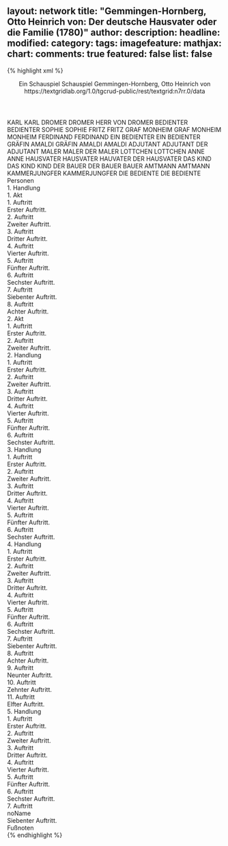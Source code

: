 layout: network
title: "Gemmingen-Hornberg, Otto Heinrich von: Der deutsche Hausvater oder die Familie (1780)"
author:
description:
headline:
modified:
category:
tags:
imagefeature:
mathjax:
chart:
comments: true
featured: false
list: false
---
{% highlight xml %}
<?xml-model href="https://raw.githubusercontent.com/DLiNa/project/master/rules/lina.rnc"?><?xml-model href="https://raw.githubusercontent.com/DLiNa/project/master/rules/lina.sch"?>
<play xmlns="http://lina.digital">
	<header>
		<title>Der deutsche Hausvater oder die Familie</title>
		<subtitle>Ein Schauspiel</subtitle>
		<genretitle>Schauspiel</genretitle>
		<author>Gemmingen-Hornberg, Otto Heinrich von</author>
		<date type="print" when="1780"/>
		<date type="premiere"/>
		<date type="written"/>
		<source>https://textgridlab.org/1.0/tgcrud-public/rest/textgrid:n7rr.0/data</source>
	</header>
	<personae>
		<character>
			<name>KARL</name>
			<alias xml:id="karl">
				<name>KARL</name>
			</alias>
		</character>
		<character>
			<name>DROMER</name>
			<alias xml:id="dromer">
				<name>DROMER</name>
			</alias>
			<alias xml:id="herr_von_dromer">
				<name>HERR VON DROMER</name>
			</alias>
		</character>
		<character>
			<name>BEDIENTER</name>
			<alias xml:id="bedienter">
				<name>BEDIENTER</name>
			</alias>
		</character>
		<character>
			<name>SOPHIE</name>
			<alias xml:id="sophie">
				<name>SOPHIE</name>
			</alias>
		</character>
		<character>
			<name>FRITZ</name>
			<alias xml:id="fritz">
				<name>FRITZ</name>
			</alias>
		</character>
		<character>
			<name>GRAF MONHEIM</name>
			<alias xml:id="graf_monheim">
				<name>GRAF MONHEIM</name>
			</alias>
			<alias xml:id="monheim">
				<name>MONHEIM</name>
			</alias>
		</character>
		<character>
			<name>FERDINAND</name>
			<alias xml:id="ferdinand">
				<name>FERDINAND</name>
			</alias>
		</character>
		<character>
			<name>EIN BEDIENTER</name>
			<alias xml:id="ein_bedienter">
				<name>EIN BEDIENTER</name>
			</alias>
		</character>
		<character>
			<name>GRÄFIN AMALDI</name>
			<alias xml:id="gräfin_amaldi">
				<name>GRÄFIN AMALDI</name>
			</alias>
			<alias xml:id="amaldi">
				<name>AMALDI</name>
			</alias>
		</character>
		<character>
			<name>ADJUTANT</name>
			<alias xml:id="adjutant">
				<name>ADJUTANT</name>
			</alias>
			<alias xml:id="der_adjutant">
				<name>DER ADJUTANT</name>
			</alias>
		</character>
		<character>
			<name>MALER</name>
			<alias xml:id="maler">
				<name>MALER</name>
			</alias>
			<alias xml:id="der_maler">
				<name>DER MALER</name>
			</alias>
		</character>
		<character>
			<name>LOTTCHEN</name>
			<alias xml:id="lottchen">
				<name>LOTTCHEN</name>
			</alias>
		</character>
		<character>
			<name>ANNE</name>
			<alias xml:id="anne">
				<name>ANNE</name>
			</alias>
		</character>
		<character>
			<name>HAUSVATER</name>
			<alias xml:id="hausvater">
				<name>HAUSVATER</name>
			</alias>
			<alias xml:id="hauvater">
				<name>HAUVATER</name>
			</alias>
			<alias xml:id="der_hausvater">
				<name>DER HAUSVATER</name>
			</alias>
		</character>
		<character>
			<name>DAS KIND</name>
			<alias xml:id="das_kind">
				<name>DAS KIND</name>
			</alias>
			<alias xml:id="kind">
				<name>KIND</name>
			</alias>
		</character>
		<character>
			<name>DER BAUER</name>
			<alias xml:id="der_bauer">
				<name>DER BAUER</name>
			</alias>
			<alias xml:id="bauer">
				<name>BAUER</name>
			</alias>
		</character>
		<character>
			<name>AMTMANN</name>
			<alias xml:id="amtmann">
				<name>AMTMANN</name>
			</alias>
		</character>
		<character>
			<name>KAMMERJUNGFER</name>
			<alias xml:id="kammerjungfer">
				<name>KAMMERJUNGFER</name>
			</alias>
		</character>
		<character>
			<name>DIE BEDIENTE</name>
			<alias xml:id="die_bediente">
				<name>DIE BEDIENTE</name>
			</alias>
		</character>
	</personae>
	<text>
		<div>
			<head>Personen</head>
		</div>
		<div>
			<head>1. Handlung</head>
			<div>
				<head>1. Akt</head>
				<div>
					<head>1. Auftritt</head>
					<div>
						<head>Erster Auftritt.</head>
						<sp who="#karl">
							<amount n="10" unit="speech_acts"/>
							<amount n="169" unit="words"/>
							<amount n="6" unit="lines"/>
							<amount n="928" unit="chars"/>
						</sp>
						<sp who="#dromer">
							<amount n="9" unit="speech_acts"/>
							<amount n="104" unit="words"/>
							<amount n="8" unit="lines"/>
							<amount n="533" unit="chars"/>
						</sp>
						<sp who="#bedienter">
							<amount n="1" unit="speech_acts"/>
							<amount n="12" unit="words"/>
							<amount n="1" unit="lines"/>
							<amount n="60" unit="chars"/>
						</sp>
					</div>
				</div>
				<div>
					<head>2. Auftritt</head>
					<div>
						<head>Zweiter Auftritt.</head>
						<sp who="#karl">
							<amount n="25" unit="speech_acts"/>
							<amount n="1018" unit="words"/>
							<amount n="11" unit="lines"/>
							<amount n="5470" unit="chars"/>
						</sp>
						<sp who="#sophie">
							<amount n="28" unit="speech_acts"/>
							<amount n="404" unit="words"/>
							<amount n="24" unit="lines"/>
							<amount n="2167" unit="chars"/>
						</sp>
						<sp who="#dromer">
							<amount n="1" unit="speech_acts"/>
							<amount n="9" unit="words"/>
							<amount n="1" unit="lines"/>
							<amount n="51" unit="chars"/>
						</sp>
						<sp who="#fritz">
							<amount n="1" unit="speech_acts"/>
							<amount n="8" unit="words"/>
							<amount n="1" unit="lines"/>
							<amount n="48" unit="chars"/>
						</sp>
					</div>
				</div>
				<div>
					<head>3. Auftritt</head>
					<div>
						<head>Dritter Auftritt.</head>
						<sp who="#graf_monheim">
							<amount n="1" unit="speech_acts"/>
							<amount n="10" unit="words"/>
							<amount n="1" unit="lines"/>
							<amount n="51" unit="chars"/>
						</sp>
						<sp who="#karl">
							<amount n="1" unit="speech_acts"/>
							<amount n="10" unit="words"/>
							<amount n="1" unit="lines"/>
							<amount n="58" unit="chars"/>
						</sp>
						<sp who="#sophie">
							<amount n="11" unit="speech_acts"/>
							<amount n="76" unit="words"/>
							<amount n="11" unit="lines"/>
							<amount n="367" unit="chars"/>
						</sp>
						<sp who="#monheim">
							<amount n="12" unit="speech_acts"/>
							<amount n="321" unit="words"/>
							<amount n="4" unit="lines"/>
							<amount n="1729" unit="chars"/>
						</sp>
						<sp who="#dromer">
							<amount n="14" unit="speech_acts"/>
							<amount n="243" unit="words"/>
							<amount n="9" unit="lines"/>
							<amount n="1370" unit="chars"/>
						</sp>
					</div>
				</div>
				<div>
					<head>4. Auftritt</head>
					<div>
						<head>Vierter Auftritt.</head>
						<sp who="#ferdinand">
							<amount n="5" unit="speech_acts"/>
							<amount n="77" unit="words"/>
							<amount n="2" unit="lines"/>
							<amount n="467" unit="chars"/>
						</sp>
						<sp who="#sophie">
							<amount n="4" unit="speech_acts"/>
							<amount n="36" unit="words"/>
							<amount n="4" unit="lines"/>
							<amount n="202" unit="chars"/>
						</sp>
						<sp who="#ein_bedienter">
							<amount n="1" unit="speech_acts"/>
							<amount n="5" unit="words"/>
							<amount n="1" unit="lines"/>
							<amount n="22" unit="chars"/>
						</sp>
					</div>
				</div>
				<div>
					<head>5. Auftritt</head>
					<div>
						<head>Fünfter Auftritt.</head>
						<sp who="#gräfin_amaldi">
							<amount n="3" unit="speech_acts"/>
							<amount n="50" unit="words"/>
							<amount n="2" unit="lines"/>
							<amount n="279" unit="chars"/>
						</sp>
						<sp who="#sophie">
							<amount n="8" unit="speech_acts"/>
							<amount n="76" unit="words"/>
							<amount n="8" unit="lines"/>
							<amount n="397" unit="chars"/>
						</sp>
						<sp who="#ferdinand">
							<amount n="6" unit="speech_acts"/>
							<amount n="87" unit="words"/>
							<amount n="5" unit="lines"/>
							<amount n="480" unit="chars"/>
						</sp>
						<sp who="#dromer">
							<amount n="4" unit="speech_acts"/>
							<amount n="42" unit="words"/>
							<amount n="4" unit="lines"/>
							<amount n="222" unit="chars"/>
						</sp>
						<sp who="#amaldi">
							<amount n="6" unit="speech_acts"/>
							<amount n="133" unit="words"/>
							<amount n="4" unit="lines"/>
							<amount n="695" unit="chars"/>
						</sp>
					</div>
				</div>
				<div>
					<head>6. Auftritt</head>
					<div>
						<head>Sechster Auftritt.</head>
						<sp who="#karl">
							<amount n="4" unit="speech_acts"/>
							<amount n="34" unit="words"/>
							<amount n="3" unit="lines"/>
							<amount n="177" unit="chars"/>
						</sp>
						<sp who="#dromer">
							<amount n="1" unit="speech_acts"/>
							<amount n="7" unit="words"/>
							<amount n="1" unit="lines"/>
							<amount n="35" unit="chars"/>
						</sp>
						<sp who="#ferdinand">
							<amount n="5" unit="speech_acts"/>
							<amount n="42" unit="words"/>
							<amount n="5" unit="lines"/>
							<amount n="201" unit="chars"/>
						</sp>
						<sp who="#ein_bedienter">
							<amount n="1" unit="speech_acts"/>
							<amount n="8" unit="words"/>
							<amount n="1" unit="lines"/>
							<amount n="59" unit="chars"/>
						</sp>
					</div>
				</div>
				<div>
					<head>7. Auftritt</head>
					<div>
						<head>Siebenter Auftritt.</head>
						<sp who="#karl">
							<amount n="3" unit="speech_acts"/>
							<amount n="43" unit="words"/>
							<amount n="2" unit="lines"/>
							<amount n="245" unit="chars"/>
						</sp>
						<sp who="#dromer">
							<amount n="2" unit="speech_acts"/>
							<amount n="44" unit="words"/>
							<amount n="235" unit="chars"/>
						</sp>
						<sp who="#ferdinand">
							<amount n="4" unit="speech_acts"/>
							<amount n="54" unit="words"/>
							<amount n="3" unit="lines"/>
							<amount n="316" unit="chars"/>
						</sp>
						<sp who="#adjutant">
							<amount n="2" unit="speech_acts"/>
							<amount n="22" unit="words"/>
							<amount n="2" unit="lines"/>
							<amount n="118" unit="chars"/>
						</sp>
					</div>
				</div>
				<div>
					<head>8. Auftritt</head>
					<div>
						<head>Achter Auftritt.</head>
						<sp who="#monheim">
							<amount n="4" unit="speech_acts"/>
							<amount n="69" unit="words"/>
							<amount n="3" unit="lines"/>
							<amount n="371" unit="chars"/>
						</sp>
						<sp who="#dromer">
							<amount n="2" unit="speech_acts"/>
							<amount n="18" unit="words"/>
							<amount n="2" unit="lines"/>
							<amount n="79" unit="chars"/>
						</sp>
						<sp who="#gräfin_amaldi">
							<amount n="1" unit="speech_acts"/>
							<amount n="11" unit="words"/>
							<amount n="1" unit="lines"/>
							<amount n="63" unit="chars"/>
						</sp>
						<sp who="#karl">
							<amount n="3" unit="speech_acts"/>
							<amount n="61" unit="words"/>
							<amount n="2" unit="lines"/>
							<amount n="330" unit="chars"/>
						</sp>
						<sp who="#sophie">
							<amount n="1" unit="speech_acts"/>
							<amount n="10" unit="words"/>
							<amount n="1" unit="lines"/>
							<amount n="66" unit="chars"/>
						</sp>
						<sp who="#ein_bedienter">
							<amount n="1" unit="speech_acts"/>
							<amount n="5" unit="words"/>
							<amount n="1" unit="lines"/>
							<amount n="20" unit="chars"/>
						</sp>
					</div>
				</div>
			</div>
			<div>
				<head>2. Akt</head>
				<div>
					<head>1. Auftritt</head>
					<div>
						<head>Erster Auftritt.</head>
						<sp who="#maler">
							<amount n="6" unit="speech_acts"/>
							<amount n="230" unit="words"/>
							<amount n="2" unit="lines"/>
							<amount n="1178" unit="chars"/>
						</sp>
						<sp who="#lottchen">
							<amount n="6" unit="speech_acts"/>
							<amount n="104" unit="words"/>
							<amount n="4" unit="lines"/>
							<amount n="543" unit="chars"/>
						</sp>
					</div>
				</div>
				<div>
					<head>2. Auftritt</head>
					<div>
						<head>Zweiter Auftritt.</head>
						<sp who="#anne">
							<amount n="9" unit="speech_acts"/>
							<amount n="290" unit="words"/>
							<amount n="5" unit="lines"/>
							<amount n="1586" unit="chars"/>
						</sp>
						<sp who="#maler">
							<amount n="3" unit="speech_acts"/>
							<amount n="56" unit="words"/>
							<amount n="1" unit="lines"/>
							<amount n="329" unit="chars"/>
						</sp>
						<sp who="#lottchen">
							<amount n="8" unit="speech_acts"/>
							<amount n="341" unit="words"/>
							<amount n="2" unit="lines"/>
							<amount n="1811" unit="chars"/>
						</sp>
					</div>
				</div>
			</div>
		</div>
		<div>
			<head>2. Handlung</head>
			<div>
				<head>1. Auftritt</head>
				<div>
					<head>Erster Auftritt.</head>
					<sp who="#hausvater">
						<amount n="22" unit="speech_acts"/>
						<amount n="651" unit="words"/>
						<amount n="9" unit="lines"/>
						<amount n="3786" unit="chars"/>
					</sp>
					<sp who="#graf_monheim">
						<amount n="2" unit="speech_acts"/>
						<amount n="23" unit="words"/>
						<amount n="2" unit="lines"/>
						<amount n="125" unit="chars"/>
					</sp>
					<sp who="#sophie">
						<amount n="10" unit="speech_acts"/>
						<amount n="123" unit="words"/>
						<amount n="8" unit="lines"/>
						<amount n="608" unit="chars"/>
					</sp>
					<sp who="#ferdinand">
						<amount n="6" unit="speech_acts"/>
						<amount n="84" unit="words"/>
						<amount n="5" unit="lines"/>
						<amount n="468" unit="chars"/>
					</sp>
					<sp who="#karl">
						<amount n="6" unit="speech_acts"/>
						<amount n="48" unit="words"/>
						<amount n="5" unit="lines"/>
						<amount n="287" unit="chars"/>
					</sp>
					<sp who="#ein_bedienter">
						<amount n="1" unit="speech_acts"/>
						<amount n="22" unit="words"/>
						<amount n="107" unit="chars"/>
					</sp>
					<sp who="#monheim">
						<amount n="3" unit="speech_acts"/>
						<amount n="45" unit="words"/>
						<amount n="2" unit="lines"/>
						<amount n="261" unit="chars"/>
					</sp>
					<sp who="#das_kind">
						<amount n="9" unit="speech_acts"/>
						<amount n="62" unit="words"/>
						<amount n="8" unit="lines"/>
						<amount n="331" unit="chars"/>
					</sp>
					<sp who="#hauvater">
						<amount n="1" unit="speech_acts"/>
						<amount n="11" unit="words"/>
						<amount n="1" unit="lines"/>
						<amount n="51" unit="chars"/>
					</sp>
				</div>
			</div>
			<div>
				<head>2. Auftritt</head>
				<div>
					<head>Zweiter Auftritt.</head>
					<sp who="#karl">
						<amount n="8" unit="speech_acts"/>
						<amount n="175" unit="words"/>
						<amount n="3" unit="lines"/>
						<amount n="982" unit="chars"/>
					</sp>
					<sp who="#hausvater">
						<amount n="7" unit="speech_acts"/>
						<amount n="588" unit="words"/>
						<amount n="3342" unit="chars"/>
					</sp>
					<sp who="#ein_bedienter">
						<amount n="1" unit="speech_acts"/>
						<amount n="18" unit="words"/>
						<amount n="1" unit="lines"/>
						<amount n="89" unit="chars"/>
					</sp>
				</div>
			</div>
			<div>
				<head>3. Auftritt</head>
				<div>
					<head>Dritter Auftritt.</head>
					<sp who="#der_bauer">
						<amount n="7" unit="speech_acts"/>
						<amount n="215" unit="words"/>
						<amount n="4" unit="lines"/>
						<amount n="1080" unit="chars"/>
					</sp>
					<sp who="#hausvater">
						<amount n="16" unit="speech_acts"/>
						<amount n="135" unit="words"/>
						<amount n="14" unit="lines"/>
						<amount n="695" unit="chars"/>
					</sp>
					<sp who="#bauer">
						<amount n="10" unit="speech_acts"/>
						<amount n="279" unit="words"/>
						<amount n="4" unit="lines"/>
						<amount n="1423" unit="chars"/>
					</sp>
				</div>
			</div>
			<div>
				<head>4. Auftritt</head>
				<div>
					<head>Vierter Auftritt.</head>
					<sp who="#bauer">
						<amount n="2" unit="speech_acts"/>
						<amount n="17" unit="words"/>
						<amount n="2" unit="lines"/>
						<amount n="85" unit="chars"/>
					</sp>
					<sp who="#hausvater">
						<amount n="9" unit="speech_acts"/>
						<amount n="209" unit="words"/>
						<amount n="5" unit="lines"/>
						<amount n="1152" unit="chars"/>
					</sp>
					<sp who="#amtmann">
						<amount n="6" unit="speech_acts"/>
						<amount n="115" unit="words"/>
						<amount n="3" unit="lines"/>
						<amount n="698" unit="chars"/>
					</sp>
				</div>
			</div>
			<div>
				<head>5. Auftritt</head>
				<div>
					<head>Fünfter Auftritt.</head>
					<sp who="#amaldi">
						<amount n="10" unit="speech_acts"/>
						<amount n="299" unit="words"/>
						<amount n="5" unit="lines"/>
						<amount n="1605" unit="chars"/>
					</sp>
					<sp who="#monheim">
						<amount n="10" unit="speech_acts"/>
						<amount n="193" unit="words"/>
						<amount n="6" unit="lines"/>
						<amount n="975" unit="chars"/>
					</sp>
					<sp who="#kammerjungfer">
						<amount n="3" unit="speech_acts"/>
						<amount n="32" unit="words"/>
						<amount n="3" unit="lines"/>
						<amount n="148" unit="chars"/>
					</sp>
					<sp who="#gräfin_amaldi">
						<amount n="2" unit="speech_acts"/>
						<amount n="33" unit="words"/>
						<amount n="1" unit="lines"/>
						<amount n="173" unit="chars"/>
					</sp>
				</div>
			</div>
			<div>
				<head>6. Auftritt</head>
				<div>
					<head>Sechster Auftritt.</head>
					<sp who="#karl">
						<amount n="18" unit="speech_acts"/>
						<amount n="180" unit="words"/>
						<amount n="15" unit="lines"/>
						<amount n="1035" unit="chars"/>
					</sp>
					<sp who="#amaldi">
						<amount n="17" unit="speech_acts"/>
						<amount n="740" unit="words"/>
						<amount n="3" unit="lines"/>
						<amount n="4291" unit="chars"/>
					</sp>
				</div>
			</div>
		</div>
		<div>
			<head>3. Handlung</head>
			<div>
				<head>1. Auftritt</head>
				<div>
					<head>Erster Auftritt.</head>
					<sp who="#sophie">
						<amount n="8" unit="speech_acts"/>
						<amount n="200" unit="words"/>
						<amount n="6" unit="lines"/>
						<amount n="1052" unit="chars"/>
					</sp>
					<sp who="#karl">
						<amount n="8" unit="speech_acts"/>
						<amount n="389" unit="words"/>
						<amount n="2" unit="lines"/>
						<amount n="2076" unit="chars"/>
					</sp>
				</div>
			</div>
			<div>
				<head>2. Auftritt</head>
				<div>
					<head>Zweiter Auftritt.</head>
					<sp who="#monheim">
						<amount n="7" unit="speech_acts"/>
						<amount n="181" unit="words"/>
						<amount n="3" unit="lines"/>
						<amount n="948" unit="chars"/>
					</sp>
					<sp who="#sophie">
						<amount n="7" unit="speech_acts"/>
						<amount n="68" unit="words"/>
						<amount n="6" unit="lines"/>
						<amount n="337" unit="chars"/>
					</sp>
				</div>
			</div>
			<div>
				<head>3. Auftritt</head>
				<div>
					<head>Dritter Auftritt.</head>
					<sp who="#der_hausvater">
						<amount n="1" unit="speech_acts"/>
						<amount n="6" unit="words"/>
						<amount n="1" unit="lines"/>
						<amount n="34" unit="chars"/>
					</sp>
					<sp who="#monheim">
						<amount n="5" unit="speech_acts"/>
						<amount n="126" unit="words"/>
						<amount n="2" unit="lines"/>
						<amount n="653" unit="chars"/>
					</sp>
					<sp who="#hausvater">
						<amount n="4" unit="speech_acts"/>
						<amount n="94" unit="words"/>
						<amount n="1" unit="lines"/>
						<amount n="496" unit="chars"/>
					</sp>
				</div>
			</div>
			<div>
				<head>4. Auftritt</head>
				<div>
					<head>Vierter Auftritt.</head>
					<sp who="#hausvater">
						<amount n="20" unit="speech_acts"/>
						<amount n="414" unit="words"/>
						<amount n="12" unit="lines"/>
						<amount n="2251" unit="chars"/>
					</sp>
					<sp who="#sophie">
						<amount n="20" unit="speech_acts"/>
						<amount n="272" unit="words"/>
						<amount n="16" unit="lines"/>
						<amount n="1488" unit="chars"/>
					</sp>
				</div>
			</div>
			<div>
				<head>5. Auftritt</head>
				<div>
					<head>Fünfter Auftritt.</head>
					<sp who="#karl">
						<amount n="21" unit="speech_acts"/>
						<amount n="348" unit="words"/>
						<amount n="10" unit="lines"/>
						<amount n="1980" unit="chars"/>
					</sp>
					<sp who="#hausvater">
						<amount n="21" unit="speech_acts"/>
						<amount n="1074" unit="words"/>
						<amount n="8" unit="lines"/>
						<amount n="6143" unit="chars"/>
					</sp>
					<sp who="#sophie">
						<amount n="1" unit="speech_acts"/>
						<amount n="10" unit="words"/>
						<amount n="1" unit="lines"/>
						<amount n="66" unit="chars"/>
					</sp>
				</div>
			</div>
			<div>
				<head>6. Auftritt</head>
				<div>
					<head>Sechster Auftritt.</head>
					<sp who="#dromer">
						<amount n="13" unit="speech_acts"/>
						<amount n="127" unit="words"/>
						<amount n="12" unit="lines"/>
						<amount n="662" unit="chars"/>
					</sp>
					<sp who="#hausvater">
						<amount n="12" unit="speech_acts"/>
						<amount n="176" unit="words"/>
						<amount n="10" unit="lines"/>
						<amount n="976" unit="chars"/>
					</sp>
				</div>
			</div>
		</div>
		<div>
			<head>4. Handlung</head>
			<div>
				<head>1. Auftritt</head>
				<div>
					<head>Erster Auftritt.</head>
					<sp who="#lottchen">
						<amount n="3" unit="speech_acts"/>
						<amount n="53" unit="words"/>
						<amount n="2" unit="lines"/>
						<amount n="279" unit="chars"/>
					</sp>
					<sp who="#anne">
						<amount n="3" unit="speech_acts"/>
						<amount n="35" unit="words"/>
						<amount n="2" unit="lines"/>
						<amount n="192" unit="chars"/>
					</sp>
				</div>
			</div>
			<div>
				<head>2. Auftritt</head>
				<div>
					<head>Zweiter Auftritt.</head>
					<sp who="#der_maler">
						<amount n="4" unit="speech_acts"/>
						<amount n="66" unit="words"/>
						<amount n="3" unit="lines"/>
						<amount n="340" unit="chars"/>
					</sp>
					<sp who="#lottchen">
						<amount n="5" unit="speech_acts"/>
						<amount n="40" unit="words"/>
						<amount n="5" unit="lines"/>
						<amount n="208" unit="chars"/>
					</sp>
					<sp who="#anne">
						<amount n="1" unit="speech_acts"/>
						<amount n="13" unit="words"/>
						<amount n="1" unit="lines"/>
						<amount n="70" unit="chars"/>
					</sp>
					<sp who="#maler">
						<amount n="2" unit="speech_acts"/>
						<amount n="84" unit="words"/>
						<amount n="484" unit="chars"/>
					</sp>
				</div>
			</div>
			<div>
				<head>3. Auftritt</head>
				<div>
					<head>Dritter Auftritt.</head>
					<sp who="#karl">
						<amount n="16" unit="speech_acts"/>
						<amount n="228" unit="words"/>
						<amount n="13" unit="lines"/>
						<amount n="1211" unit="chars"/>
					</sp>
					<sp who="#lottchen">
						<amount n="11" unit="speech_acts"/>
						<amount n="125" unit="words"/>
						<amount n="7" unit="lines"/>
						<amount n="610" unit="chars"/>
					</sp>
					<sp who="#maler">
						<amount n="7" unit="speech_acts"/>
						<amount n="184" unit="words"/>
						<amount n="963" unit="chars"/>
					</sp>
				</div>
			</div>
			<div>
				<head>4. Auftritt</head>
				<div>
					<head>Vierter Auftritt.</head>
					<sp who="#maler">
						<amount n="10" unit="speech_acts"/>
						<amount n="611" unit="words"/>
						<amount n="3" unit="lines"/>
						<amount n="3420" unit="chars"/>
					</sp>
					<sp who="#karl">
						<amount n="9" unit="speech_acts"/>
						<amount n="72" unit="words"/>
						<amount n="7" unit="lines"/>
						<amount n="398" unit="chars"/>
					</sp>
				</div>
			</div>
			<div>
				<head>5. Auftritt</head>
				<div>
					<head>Fünfter Auftritt.</head>
					<sp who="#anne">
						<amount n="4" unit="speech_acts"/>
						<amount n="19" unit="words"/>
						<amount n="4" unit="lines"/>
						<amount n="95" unit="chars"/>
					</sp>
					<sp who="#karl">
						<amount n="1" unit="speech_acts"/>
						<amount n="33" unit="words"/>
						<amount n="184" unit="chars"/>
					</sp>
					<sp who="#maler">
						<amount n="2" unit="speech_acts"/>
						<amount n="21" unit="words"/>
						<amount n="2" unit="lines"/>
						<amount n="124" unit="chars"/>
					</sp>
				</div>
			</div>
			<div>
				<head>6. Auftritt</head>
				<div>
					<head>Sechster Auftritt.</head>
					<sp who="#hausvater">
						<amount n="26" unit="speech_acts"/>
						<amount n="384" unit="words"/>
						<amount n="20" unit="lines"/>
						<amount n="2015" unit="chars"/>
					</sp>
					<sp who="#maler">
						<amount n="27" unit="speech_acts"/>
						<amount n="746" unit="words"/>
						<amount n="15" unit="lines"/>
						<amount n="4024" unit="chars"/>
					</sp>
					<sp who="#anne">
						<amount n="1" unit="speech_acts"/>
						<amount n="14" unit="words"/>
						<amount n="1" unit="lines"/>
						<amount n="84" unit="chars"/>
					</sp>
					<sp who="#der_hausvater">
						<amount n="1" unit="speech_acts"/>
						<amount n="6" unit="words"/>
						<amount n="1" unit="lines"/>
						<amount n="28" unit="chars"/>
					</sp>
				</div>
			</div>
			<div>
				<head>7. Auftritt</head>
				<div>
					<head>Siebenter Auftritt.</head>
					<sp who="#die_bediente">
						<amount n="1" unit="speech_acts"/>
						<amount n="6" unit="words"/>
						<amount n="1" unit="lines"/>
						<amount n="36" unit="chars"/>
					</sp>
					<sp who="#amaldi">
						<amount n="10" unit="speech_acts"/>
						<amount n="51" unit="words"/>
						<amount n="10" unit="lines"/>
						<amount n="244" unit="chars"/>
					</sp>
					<sp who="#lottchen">
						<amount n="10" unit="speech_acts"/>
						<amount n="372" unit="words"/>
						<amount n="3" unit="lines"/>
						<amount n="1855" unit="chars"/>
					</sp>
				</div>
			</div>
			<div>
				<head>8. Auftritt</head>
				<div>
					<head>Achter Auftritt.</head>
					<sp who="#hausvater">
						<amount n="15" unit="speech_acts"/>
						<amount n="126" unit="words"/>
						<amount n="14" unit="lines"/>
						<amount n="641" unit="chars"/>
					</sp>
					<sp who="#lottchen">
						<amount n="14" unit="speech_acts"/>
						<amount n="312" unit="words"/>
						<amount n="6" unit="lines"/>
						<amount n="1560" unit="chars"/>
					</sp>
				</div>
			</div>
			<div>
				<head>9. Auftritt</head>
				<div>
					<head>Neunter Auftritt.</head>
					<sp who="#sophie">
						<amount n="5" unit="speech_acts"/>
						<amount n="53" unit="words"/>
						<amount n="4" unit="lines"/>
						<amount n="263" unit="chars"/>
					</sp>
					<sp who="#hausvater">
						<amount n="5" unit="speech_acts"/>
						<amount n="53" unit="words"/>
						<amount n="4" unit="lines"/>
						<amount n="247" unit="chars"/>
					</sp>
					<sp who="#lottchen">
						<amount n="1" unit="speech_acts"/>
						<amount n="12" unit="words"/>
						<amount n="1" unit="lines"/>
						<amount n="53" unit="chars"/>
					</sp>
				</div>
			</div>
			<div>
				<head>10. Auftritt</head>
				<div>
					<head>Zehnter Auftritt.</head>
					<sp who="#maler">
						<amount n="8" unit="speech_acts"/>
						<amount n="119" unit="words"/>
						<amount n="7" unit="lines"/>
						<amount n="602" unit="chars"/>
					</sp>
					<sp who="#lottchen">
						<amount n="2" unit="speech_acts"/>
						<amount n="9" unit="words"/>
						<amount n="2" unit="lines"/>
						<amount n="49" unit="chars"/>
					</sp>
					<sp who="#hausvater">
						<amount n="6" unit="speech_acts"/>
						<amount n="47" unit="words"/>
						<amount n="5" unit="lines"/>
						<amount n="232" unit="chars"/>
					</sp>
					<sp who="#sophie">
						<amount n="1" unit="speech_acts"/>
						<amount n="5" unit="words"/>
						<amount n="1" unit="lines"/>
						<amount n="32" unit="chars"/>
					</sp>
					<sp who="#kammerjungfer">
						<amount n="1" unit="speech_acts"/>
						<amount n="26" unit="words"/>
						<amount n="130" unit="chars"/>
					</sp>
				</div>
			</div>
			<div>
				<head>11. Auftritt</head>
				<div>
					<head>Elfter Auftritt.</head>
					<sp who="#herr_von_dromer">
						<amount n="2" unit="speech_acts"/>
						<amount n="23" unit="words"/>
						<amount n="1" unit="lines"/>
						<amount n="122" unit="chars"/>
					</sp>
					<sp who="#hausvater">
						<amount n="10" unit="speech_acts"/>
						<amount n="169" unit="words"/>
						<amount n="8" unit="lines"/>
						<amount n="857" unit="chars"/>
					</sp>
					<sp who="#dromer">
						<amount n="8" unit="speech_acts"/>
						<amount n="82" unit="words"/>
						<amount n="7" unit="lines"/>
						<amount n="484" unit="chars"/>
					</sp>
				</div>
			</div>
		</div>
		<div>
			<head>5. Handlung</head>
			<div>
				<head>1. Auftritt</head>
				<div>
					<head>Erster Auftritt.</head>
					<sp who="#hausvater">
						<amount n="9" unit="speech_acts"/>
						<amount n="197" unit="words"/>
						<amount n="6" unit="lines"/>
						<amount n="1094" unit="chars"/>
					</sp>
					<sp who="#dromer">
						<amount n="9" unit="speech_acts"/>
						<amount n="44" unit="words"/>
						<amount n="9" unit="lines"/>
						<amount n="229" unit="chars"/>
					</sp>
				</div>
			</div>
			<div>
				<head>2. Auftritt</head>
				<div>
					<head>Zweiter Auftritt.</head>
					<sp who="#ferdinand">
						<amount n="9" unit="speech_acts"/>
						<amount n="81" unit="words"/>
						<amount n="8" unit="lines"/>
						<amount n="411" unit="chars"/>
					</sp>
					<sp who="#hausvater">
						<amount n="17" unit="speech_acts"/>
						<amount n="432" unit="words"/>
						<amount n="9" unit="lines"/>
						<amount n="2383" unit="chars"/>
					</sp>
					<sp who="#der_adjutant">
						<amount n="2" unit="speech_acts"/>
						<amount n="71" unit="words"/>
						<amount n="1" unit="lines"/>
						<amount n="426" unit="chars"/>
					</sp>
					<sp who="#dromer">
						<amount n="7" unit="speech_acts"/>
						<amount n="43" unit="words"/>
						<amount n="7" unit="lines"/>
						<amount n="190" unit="chars"/>
					</sp>
					<sp who="#adjutant">
						<amount n="4" unit="speech_acts"/>
						<amount n="73" unit="words"/>
						<amount n="3" unit="lines"/>
						<amount n="408" unit="chars"/>
					</sp>
				</div>
			</div>
			<div>
				<head>3. Auftritt</head>
				<div>
					<head>Dritter Auftritt.</head>
					<sp who="#hausvater">
						<amount n="17" unit="speech_acts"/>
						<amount n="451" unit="words"/>
						<amount n="11" unit="lines"/>
						<amount n="2635" unit="chars"/>
					</sp>
					<sp who="#karl">
						<amount n="17" unit="speech_acts"/>
						<amount n="261" unit="words"/>
						<amount n="13" unit="lines"/>
						<amount n="1342" unit="chars"/>
					</sp>
				</div>
			</div>
			<div>
				<head>4. Auftritt</head>
				<div>
					<head>Vierter Auftritt.</head>
					<sp who="#graf_monheim">
						<amount n="2" unit="speech_acts"/>
						<amount n="27" unit="words"/>
						<amount n="2" unit="lines"/>
						<amount n="138" unit="chars"/>
					</sp>
					<sp who="#hausvater">
						<amount n="4" unit="speech_acts"/>
						<amount n="97" unit="words"/>
						<amount n="1" unit="lines"/>
						<amount n="542" unit="chars"/>
					</sp>
					<sp who="#monheim">
						<amount n="3" unit="speech_acts"/>
						<amount n="32" unit="words"/>
						<amount n="3" unit="lines"/>
						<amount n="204" unit="chars"/>
					</sp>
				</div>
			</div>
			<div>
				<head>5. Auftritt</head>
				<div>
					<head>Fünfter Auftritt.</head>
					<sp who="#hausvater">
						<amount n="12" unit="speech_acts"/>
						<amount n="190" unit="words"/>
						<amount n="8" unit="lines"/>
						<amount n="1114" unit="chars"/>
					</sp>
					<sp who="#sophie">
						<amount n="12" unit="speech_acts"/>
						<amount n="98" unit="words"/>
						<amount n="11" unit="lines"/>
						<amount n="540" unit="chars"/>
					</sp>
					<sp who="#monheim">
						<amount n="12" unit="speech_acts"/>
						<amount n="73" unit="words"/>
						<amount n="12" unit="lines"/>
						<amount n="378" unit="chars"/>
					</sp>
					<sp who="#das_kind">
						<amount n="2" unit="speech_acts"/>
						<amount n="61" unit="words"/>
						<amount n="1" unit="lines"/>
						<amount n="294" unit="chars"/>
					</sp>
					<sp who="#kind">
						<amount n="2" unit="speech_acts"/>
						<amount n="12" unit="words"/>
						<amount n="2" unit="lines"/>
						<amount n="62" unit="chars"/>
					</sp>
				</div>
			</div>
			<div>
				<head>6. Auftritt</head>
				<div>
					<head>Sechster Auftritt.</head>
					<sp who="#der_hausvater">
						<amount n="3" unit="speech_acts"/>
						<amount n="38" unit="words"/>
						<amount n="2" unit="lines"/>
						<amount n="249" unit="chars"/>
					</sp>
					<sp who="#lottchen">
						<amount n="1" unit="speech_acts"/>
						<amount n="5" unit="words"/>
						<amount n="1" unit="lines"/>
						<amount n="32" unit="chars"/>
					</sp>
					<sp who="#sophie">
						<amount n="1" unit="speech_acts"/>
						<amount n="11" unit="words"/>
						<amount n="1" unit="lines"/>
						<amount n="71" unit="chars"/>
					</sp>
					<sp who="#monheim">
						<amount n="2" unit="speech_acts"/>
						<amount n="38" unit="words"/>
						<amount n="1" unit="lines"/>
						<amount n="215" unit="chars"/>
					</sp>
					<sp who="#karl">
						<amount n="2" unit="speech_acts"/>
						<amount n="24" unit="words"/>
						<amount n="2" unit="lines"/>
						<amount n="118" unit="chars"/>
					</sp>
					<sp who="#der_maler">
						<amount n="1" unit="speech_acts"/>
						<amount n="28" unit="words"/>
						<amount n="149" unit="chars"/>
					</sp>
					<sp who="#dromer">
						<amount n="1" unit="speech_acts"/>
						<amount n="25" unit="words"/>
						<amount n="115" unit="chars"/>
					</sp>
				</div>
			</div>
			<div>
				<head>7. Auftritt</head>
				<div>
					<head>noName</head>
					<div>
						<head>Siebenter Auftritt.</head>
						<sp who="#lottchen">
							<amount n="3" unit="speech_acts"/>
							<amount n="8" unit="words"/>
							<amount n="3" unit="lines"/>
							<amount n="35" unit="chars"/>
						</sp>
						<sp who="#amaldi">
							<amount n="4" unit="speech_acts"/>
							<amount n="114" unit="words"/>
							<amount n="647" unit="chars"/>
						</sp>
						<sp who="#hausvater">
							<amount n="6" unit="speech_acts"/>
							<amount n="275" unit="words"/>
							<amount n="1526" unit="chars"/>
						</sp>
						<sp who="#dromer">
							<amount n="1" unit="speech_acts"/>
							<amount n="15" unit="words"/>
							<amount n="1" unit="lines"/>
							<amount n="76" unit="chars"/>
						</sp>
						<sp who="#maler">
							<amount n="3" unit="speech_acts"/>
							<amount n="44" unit="words"/>
							<amount n="2" unit="lines"/>
							<amount n="219" unit="chars"/>
						</sp>
						<sp who="#karl">
							<amount n="3" unit="speech_acts"/>
							<amount n="28" unit="words"/>
							<amount n="3" unit="lines"/>
							<amount n="128" unit="chars"/>
						</sp>
						<sp who="#monheim">
							<amount n="1" unit="speech_acts"/>
							<amount n="13" unit="words"/>
							<amount n="1" unit="lines"/>
							<amount n="59" unit="chars"/>
						</sp>
						<sp who="#sophie">
							<amount n="1" unit="speech_acts"/>
							<amount n="7" unit="words"/>
							<amount n="1" unit="lines"/>
							<amount n="42" unit="chars"/>
						</sp>
					</div>
					<div>
						<head>Fußnoten</head>
					</div>
				</div>
			</div>
		</div>
	</text>
</play>
{% endhighlight %}